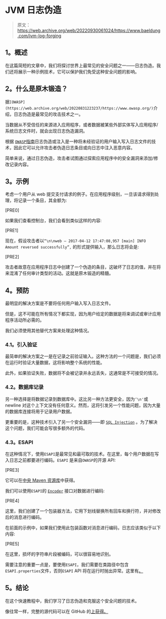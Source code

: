 # JVM 日志伪造

> 原文：<https://web.archive.org/web/20220930061024/https://www.baeldung.com/jvm-log-forging>

## **1。概述**

在这篇简短的文章中，我们将探讨世界上最常见的安全问题之一——日志伪造。我们还将展示一种示例技术，它可以保护我们免受这种安全问题的影响。

## **2。什么是原木锻造？**

据`[OWASP](https://web.archive.org/web/20220831223237/https://www.owasp.org/)`介绍，日志伪造是最常见的攻击技术之一。

当数据从不受信任的来源进入应用程序，或者数据被某些外部实体写入应用程序/系统日志文件时，就会出现日志伪造漏洞。

根据 [`OWASP`指南](https://web.archive.org/web/20220831223237/https://owasp.org/www-community/attacks/Log_Injection)日志伪造或注入是一种将未经验证的用户输入写入日志文件的技术，因此它可以允许攻击者伪造日志条目或向日志中注入恶意内容。

简单来说，通过日志伪造，攻击者试图通过探索应用程序中的安全漏洞来添加/修改记录内容。

## **3。示例**

考虑一个用户从 web 提交支付请求的例子。在应用程序级别，一旦该请求得到处理，将记录一个条目，其金额为:

[PRE0]

如果我们查看控制台，我们会看到类似这样的内容:

[PRE1]

现在，假设攻击者以`“\n\nweb – 2017-04-12 17:47:08,957 [main] INFO Amount reversed successfully”,` 的形式提供输入，那么日志将会是:

[PRE2]

攻击者故意在应用程序日志中创建了一个伪造的条目，这破坏了日志的值，并在将来混淆了任何审计类型的活动。这就是原木锻造的精髓。

## **4。预防**

最明显的解决方案是不要将任何用户输入写入日志文件。

但是，这不可能在所有情况下都实现，因为用户给定的数据是将来调试或审计应用程序活动所必需的。

我们必须使用其他替代方案来处理这种情况。

### **4.1。引入验证**

最简单的解决方案之一是在记录之前验证输入。这种方法的一个问题是，我们必须在运行时验证大量数据，这将影响整个系统的性能。

此外，如果验证失败，数据将不会被记录并永远丢失，这通常是不可接受的情况。

### **4.2。数据库记录**

另一种选择是将数据记录到数据库中。这比另一种方法更安全，因为`‘\n'`或 newline 对这个上下文没有任何意义。然而，这将引发另一个性能问题，因为大量的数据库连接将用于记录用户数据。

更重要的是，这种技术引入了另一个安全漏洞——即 [`SQL Injection`](https://web.archive.org/web/20220831223237/https://owasp.org/www-community/attacks/SQL_Injection) 。为了解决这个问题，我们可能会写很多额外的代码。

### **4.3。ESAPI**

在这种情况下，使用`ESAPI`是最常见和最可取的技术。在这里，每个用户数据在写入日志之前都要进行编码。`ESAPI` 是来自`OWASP`的开源 API:

[PRE3]

它可以在[中央 Maven 资源库](https://web.archive.org/web/20220831223237/https://search.maven.org/classic/#search%7Cgav%7C1%7Cg%3A%22org.owasp.esapi%22%20AND%20a%3A%22esapi%22)中获得。

我们可以使用`ESAPI`的 [`Encoder`](https://web.archive.org/web/20220831223237/https://static.javadoc.io/org.owasp.esapi/esapi/2.0.1/org/owasp/esapi/Encoder.html) 接口对数据进行编码:

[PRE4]

这里，我们创建了一个包装器方法，它用下划线替换所有回车和换行符，并对修改后的消息进行编码。

在前面的示例中，如果我们使用此包装函数对消息进行编码，日志应该类似于以下内容:

[PRE5]

在这里，损坏的字符串片段被编码，可以很容易地识别。

需要注意的重要一点是，要使用`ESAPI`，我们需要在类路径中包含`ESAPI.properties`文件，否则`ESAPI` API 将在运行时抛出异常。这里有[。](https://web.archive.org/web/20220831223237/https://github.com/OWASP/EJSF/blob/master/esapi_master_FULL/WebContent/ESAPI.properties)

## **5。结论**

在这个快速教程中，我们学习了日志伪造和克服这个安全问题的技术。

像往常一样，完整的源代码可以在 GitHub 的[上获得。](https://web.archive.org/web/20220831223237/https://github.com/eugenp/tutorials/tree/master/core-java-modules/core-java-jvm)